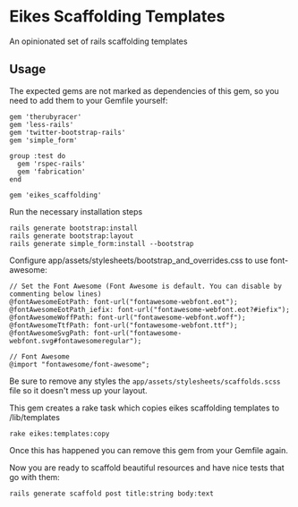 # Eikes Scaffolding Templates

An opinionated set of rails scaffolding templates

## Usage

The expected gems are not marked as dependencies of this gem, so you need to add them to your Gemfile yourself:

    gem 'therubyracer'
    gem 'less-rails'
    gem 'twitter-bootstrap-rails'
    gem 'simple_form'

    group :test do
      gem 'rspec-rails'
      gem 'fabrication'
    end

    gem 'eikes_scaffolding'

Run the necessary installation steps

    rails generate bootstrap:install
    rails generate bootstrap:layout
    rails generate simple_form:install --bootstrap

Configure app/assets/stylesheets/bootstrap_and_overrides.css to use font-awesome:

    // Set the Font Awesome (Font Awesome is default. You can disable by commenting below lines)
    @fontAwesomeEotPath: font-url("fontawesome-webfont.eot");
    @fontAwesomeEotPath_iefix: font-url("fontawesome-webfont.eot?#iefix");
    @fontAwesomeWoffPath: font-url("fontawesome-webfont.woff");
    @fontAwesomeTtfPath: font-url("fontawesome-webfont.ttf");
    @fontAwesomeSvgPath: font-url("fontawesome-webfont.svg#fontawesomeregular");

    // Font Awesome
    @import "fontawesome/font-awesome";

Be sure to remove any styles the ```app/assets/stylesheets/scaffolds.scss``` file so it doesn't mess up your layout.

This gem creates a rake task which copies eikes scaffolding templates to /lib/templates

    rake eikes:templates:copy

Once this has happened you can remove this gem from your Gemfile again.

Now you are ready to scaffold beautiful resources and have nice tests that go with them:

    rails generate scaffold post title:string body:text
